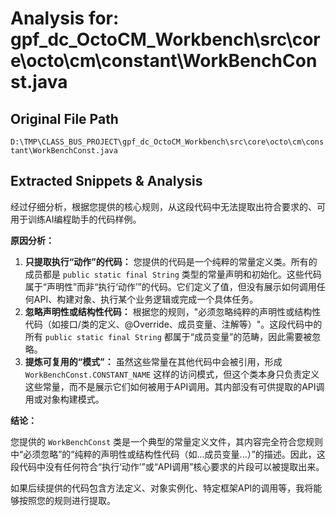 # Analysis for: gpf_dc_OctoCM_Workbench\src\core\octo\cm\constant\WorkBenchConst.java

## Original File Path
`D:\TMP\CLASS_BUS_PROJECT\gpf_dc_OctoCM_Workbench\src\core\octo\cm\constant\WorkBenchConst.java`

## Extracted Snippets & Analysis
经过仔细分析，根据您提供的核心规则，从这段代码中无法提取出符合要求的、可用于训练AI编程助手的代码样例。

**原因分析：**

1.  **只提取执行“动作”的代码：** 您提供的代码是一个纯粹的常量定义类。所有的成员都是 `public static final String` 类型的常量声明和初始化。这些代码属于“声明性”而非“执行‘动作’”的代码。它们定义了值，但没有展示如何调用任何API、构建对象、执行某个业务逻辑或完成一个具体任务。
2.  **忽略声明性或结构性代码：** 根据您的规则，"必须忽略纯粹的声明性或结构性代码（如接口/类的定义、@Override、成员变量、注解等）"。这段代码中的所有 `public static final String` 都属于“成员变量”的范畴，因此需要被忽略。
3.  **提炼可复用的“模式”：** 虽然这些常量在其他代码中会被引用，形成 `WorkBenchConst.CONSTANT_NAME` 这样的访问模式，但这个类本身只负责定义这些常量，而不是展示它们如何被用于API调用。其内部没有可供提取的API调用或对象构建模式。

**结论：**

您提供的 `WorkBenchConst` 类是一个典型的常量定义文件，其内容完全符合您规则中“必须忽略”的“纯粹的声明性或结构性代码（如...成员变量...）”的描述。因此，这段代码中没有任何符合“执行‘动作’”或“API调用”核心要求的片段可以被提取出来。

如果后续提供的代码包含方法定义、对象实例化、特定框架API的调用等，我将能够按照您的规则进行提取。